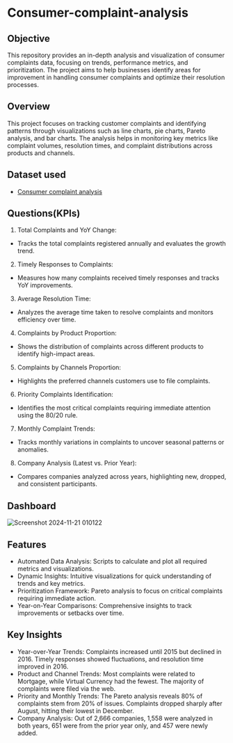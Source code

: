 # Consumer-complaint-analysis
## Objective
This repository provides an in-depth analysis and visualization of consumer complaints data, focusing on trends, performance metrics, and prioritization. The project aims to help businesses identify areas for improvement in handling consumer complaints and optimize their resolution processes.
## Overview
This project focuses on tracking customer complaints and identifying patterns through visualizations such as line charts, pie charts, Pareto analysis, and bar charts. The analysis helps in monitoring key metrics like complaint volumes, resolution times, and complaint distributions across products and channels.
## Dataset used
- <a href="https://github.com/SourabhaSekharRout/Consumer-complaint-analysis/blob/main/Consumer%20complaint%20analysis.xlsx">Consumer complaint analysis</a>
## Questions(KPIs)
1. Total Complaints and YoY Change:
- Tracks the total complaints registered annually and evaluates the growth trend.
2. Timely Responses to Complaints:
- Measures how many complaints received timely responses and tracks YoY improvements.
3. Average Resolution Time:
- Analyzes the average time taken to resolve complaints and monitors efficiency over time.
4. Complaints by Product Proportion:
- Shows the distribution of complaints across different products to identify high-impact areas.
5. Complaints by Channels Proportion:
- Highlights the preferred channels customers use to file complaints.
6. Priority Complaints Identification:
- Identifies the most critical complaints requiring immediate attention using the 80/20 rule.
7. Monthly Complaint Trends:
- Tracks monthly variations in complaints to uncover seasonal patterns or anomalies.
8. Company Analysis (Latest vs. Prior Year):
- Compares companies analyzed across years, highlighting new, dropped, and consistent participants.
## Dashboard
![Screenshot 2024-11-21 010122](https://github.com/user-attachments/assets/61a2c23c-c03c-4cc5-9cf3-8ca71b0231a8)
## Features
- Automated Data Analysis: Scripts to calculate and plot all required metrics and visualizations.
- Dynamic Insights: Intuitive visualizations for quick understanding of trends and key metrics.
- Prioritization Framework: Pareto analysis to focus on critical complaints requiring immediate action.
- Year-on-Year Comparisons: Comprehensive insights to track improvements or setbacks over time.
## Key Insights
- Year-over-Year Trends:
Complaints increased until 2015 but declined in 2016. Timely responses showed fluctuations, and resolution time improved in 2016.
- Product and Channel Trends:
Most complaints were related to Mortgage, while Virtual Currency had the fewest. The majority of complaints were filed via the web.
- Priority and Monthly Trends:
The Pareto analysis reveals 80% of complaints stem from 20% of issues. Complaints dropped sharply after August, hitting their lowest in December.
- Company Analysis:
Out of 2,666 companies, 1,558 were analyzed in both years, 651 were from the prior year only, and 457 were newly added.

